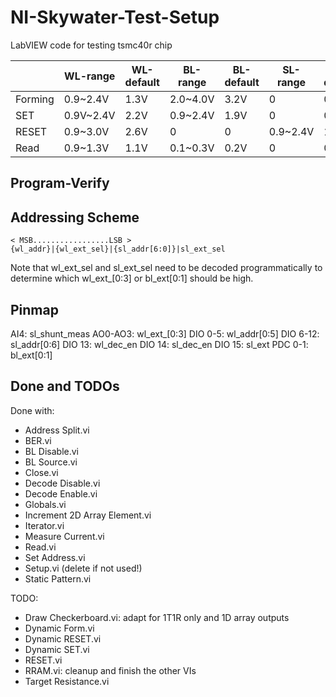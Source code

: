 # NI-Skywater-Test-Setup

LabVIEW code for testing tsmc40r chip


|         	| WL-range  	| WL-default 	| BL-range 	| BL-default 	| SL-range 	| SL-default 	|
|---------	|-----------	|------------	|----------	|------------	|----------	|------------	|
| Forming 	| 0.9~2.4V  	| 1.3V       	| 2.0~4.0V 	| 3.2V       	| 0        	| 0          	|
| SET     	| 0.9V~2.4V 	| 2.2V       	| 0.9~2.4V 	| 1.9V       	| 0        	| 0          	|
| RESET   	| 0.9~3.0V  	| 2.6V       	| 0        	| 0          	| 0.9~2.4V 	| 1.5V       	|
| Read    	| 0.9~1.3V  	| 1.1V       	| 0.1~0.3V 	| 0.2V       	| 0        	| 0          	|


## Program-Verify

## Addressing Scheme

```
< MSB.................LSB >
{wl_addr}|{wl_ext_sel}|{sl_addr[6:0]}|sl_ext_sel
```

Note that wl_ext_sel and sl_ext_sel need to be decoded programmatically to determine which wl_ext_[0:3] or bl_ext[0:1] should be high.

## Pinmap

AI4: sl_shunt_meas
AO0-AO3: wl_ext_[0:3]
DIO 0-5: wl_addr[0:5]
DIO 6-12: sl_addr[0:6]
DIO 13: wl_dec_en
DIO 14: sl_dec_en
DIO 15: sl_ext
PDC 0-1: bl_ext[0:1]

## Done and TODOs

Done with:
- Address Split.vi
- BER.vi
- BL Disable.vi
- BL Source.vi
- Close.vi
- Decode Disable.vi
- Decode Enable.vi
- Globals.vi
- Increment 2D Array Element.vi
- Iterator.vi
- Measure Current.vi
- Read.vi
- Set Address.vi
- Setup.vi (delete if not used!)
- Static Pattern.vi


TODO:
- Draw Checkerboard.vi: adapt for 1T1R only and 1D array outputs
- Dynamic Form.vi
- Dynamic RESET.vi
- Dynamic SET.vi
- RESET.vi
- RRAM.vi: cleanup and finish the other VIs
- Target Resistance.vi
